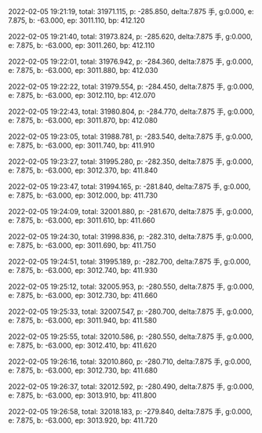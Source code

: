 2022-02-05 19:21:19, total: 31971.115, p: -285.850, delta:7.875 手, g:0.000, e: 7.875, b: -63.000, ep: 3011.110, bp: 412.120

2022-02-05 19:21:40, total: 31973.824, p: -285.620, delta:7.875 手, g:0.000, e: 7.875, b: -63.000, ep: 3011.260, bp: 412.110

2022-02-05 19:22:01, total: 31976.942, p: -284.360, delta:7.875 手, g:0.000, e: 7.875, b: -63.000, ep: 3011.880, bp: 412.030

2022-02-05 19:22:22, total: 31979.554, p: -284.450, delta:7.875 手, g:0.000, e: 7.875, b: -63.000, ep: 3012.110, bp: 412.070

2022-02-05 19:22:43, total: 31980.804, p: -284.770, delta:7.875 手, g:0.000, e: 7.875, b: -63.000, ep: 3011.870, bp: 412.080

2022-02-05 19:23:05, total: 31988.781, p: -283.540, delta:7.875 手, g:0.000, e: 7.875, b: -63.000, ep: 3011.740, bp: 411.910

2022-02-05 19:23:27, total: 31995.280, p: -282.350, delta:7.875 手, g:0.000, e: 7.875, b: -63.000, ep: 3012.370, bp: 411.840

2022-02-05 19:23:47, total: 31994.165, p: -281.840, delta:7.875 手, g:0.000, e: 7.875, b: -63.000, ep: 3012.000, bp: 411.730

2022-02-05 19:24:09, total: 32001.880, p: -281.670, delta:7.875 手, g:0.000, e: 7.875, b: -63.000, ep: 3011.610, bp: 411.660

2022-02-05 19:24:30, total: 31998.836, p: -282.310, delta:7.875 手, g:0.000, e: 7.875, b: -63.000, ep: 3011.690, bp: 411.750

2022-02-05 19:24:51, total: 31995.189, p: -282.700, delta:7.875 手, g:0.000, e: 7.875, b: -63.000, ep: 3012.740, bp: 411.930

2022-02-05 19:25:12, total: 32005.953, p: -280.550, delta:7.875 手, g:0.000, e: 7.875, b: -63.000, ep: 3012.730, bp: 411.660

2022-02-05 19:25:33, total: 32007.547, p: -280.700, delta:7.875 手, g:0.000, e: 7.875, b: -63.000, ep: 3011.940, bp: 411.580

2022-02-05 19:25:55, total: 32010.586, p: -280.550, delta:7.875 手, g:0.000, e: 7.875, b: -63.000, ep: 3012.410, bp: 411.620

2022-02-05 19:26:16, total: 32010.860, p: -280.710, delta:7.875 手, g:0.000, e: 7.875, b: -63.000, ep: 3012.730, bp: 411.680

2022-02-05 19:26:37, total: 32012.592, p: -280.490, delta:7.875 手, g:0.000, e: 7.875, b: -63.000, ep: 3013.910, bp: 411.800

2022-02-05 19:26:58, total: 32018.183, p: -279.840, delta:7.875 手, g:0.000, e: 7.875, b: -63.000, ep: 3013.920, bp: 411.720